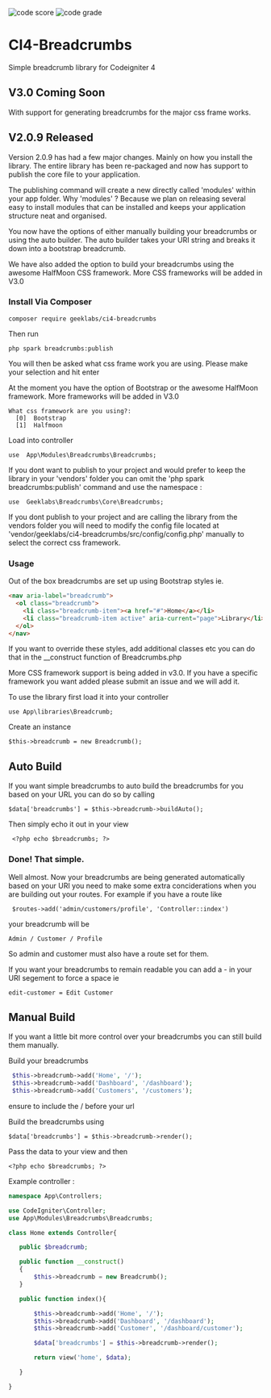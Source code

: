 
![code score](https://api.codiga.io/project/16386/score/svg) ![code grade](https://api.codiga.io/project/16386/status/svg)

# CI4-Breadcrumbs
Simple breadcrumb library for Codeigniter 4

## V3.0 Coming Soon
With support for generating breadcrumbs for the major css frame works.

## V2.0.9 Released
Version 2.0.9 has had a few major changes. Mainly on how you install the library. The entire library has been re-packaged and now has support to publish the core file to your application.

The publishing command will create a new directly called 'modules' within your app folder. Why 'modules' ? Because we plan on releasing several easy to install modules that can be installed and keeps your application structure neat and organised.

You now have the options of either manually building your breadcrumbs or using the auto builder. The auto builder takes your URI string and breaks it down into a bootstrap breadcrumb.

We have also added the option to build your breadcrumbs using the awesome HalfMoon CSS framework. More CSS frameworks will be added in V3.0

### Install Via Composer

```
composer require geeklabs/ci4-breadcrumbs
```
Then run

```
php spark breadcrumbs:publish
```
You will then be asked what css frame work you are using. Please make your selection and hit enter

At the moment you have the option of Bootstrap or the awesome HalfMoon framework. More frameworks will be added in V3.0

```
What css framework are you using?:
  [0]  Bootstrap
  [1]  Halfmoon

```
Load into controller 

```
use  App\Modules\Breadcrumbs\Breadcrumbs;
```
If you dont want to publish to your project and would prefer to keep the library in your 'vendors' folder you can omit the 'php spark breadcrumbs:publish' command and use the namespace :

```
use  Geeklabs\Breadcrumbs\Core\Breadcrumbs;
```

If you dont publish to your project and are calling the library from the vendors folder you will need to modify the config file located at 'vendor/geeklabs/ci4-breadcrumbs/src/config/config.php' manually to select the correct css framework.


### Usage

Out of the box breadcrumbs are set up using Bootstrap styles ie.

```html
<nav aria-label="breadcrumb">
  <ol class="breadcrumb">
    <li class="breadcrumb-item"><a href="#">Home</a></li>
    <li class="breadcrumb-item active" aria-current="page">Library</li>
  </ol>
</nav>
```

If you want to override these styles, add additional classes etc you can do that in the __construct function of Breadcrumbs.php

More CSS framework support is being added in v3.0. If you have a specific framework you want added please submit an issue and we will add it.

To use the library first load it into your controller

```
use App\libraries\Breadcrumb;
```
Create an instance

```
$this->breadcrumb = new Breadcrumb();
```
## Auto Build

If you want simple breadcrumbs to auto build the breadcrumbs for you based on your URL you can do so by calling

```
$data['breadcrumbs'] = $this->breadcrumb->buildAuto();
```
Then simply echo it out in your view
```
 <?php echo $breadcrumbs; ?> 
 ```
 
 ### Done! That simple.
 
 Well almost. Now your breadcrumbs are being generated automatically based on your URI you need to make some extra conciderations when you are building out your routes. For example if you have a route like 
 
```
 $routes->add('admin/customers/profile', 'Controller::index')
```
 your breadcrumb will be
 
 ```
 Admin / Customer / Profile
 ```
 So admin and customer must also have a route set for them.
 
 If you want your breadcrumbs to remain readable you can add a - in your URI segement to force a space ie
 
 ```
 edit-customer = Edit Customer
 ```
 
 ## Manual Build
 
 If you want a little bit more control over your breadcrumbs you can still build them manually.

Build your breadcrumbs

```php
 $this->breadcrumb->add('Home', '/');
 $this->breadcrumb->add('Dashboard', '/dashboard');  
 $this->breadcrumb->add('Customers', '/customers');  
```
 
 ensure to include the / before your url
 
 Build the breadcrumbs using
 
 ```
 $data['breadcrumbs'] = $this->breadcrumb->render();
 ```
 
 Pass the data to your view and then 
 
 ```
 <?php echo $breadcrumbs; ?>
 ```
 
 Example controller :
 
 ```php
 namespace App\Controllers;

use CodeIgniter\Controller;
use App\Modules\Breadcrumbs\Breadcrumbs;

class Home extends Controller{

    public $breadcrumb;

    public function __construct()
    {        
        $this->breadcrumb = new Breadcrumb();
    }

    public function index(){

        $this->breadcrumb->add('Home', '/');
        $this->breadcrumb->add('Dashboard', '/dashboard');
        $this->breadcrumb->add('Customer', '/dashboard/customer');

        $data['breadcrumbs'] = $this->breadcrumb->render();

        return view('home', $data);

    }

}
```
